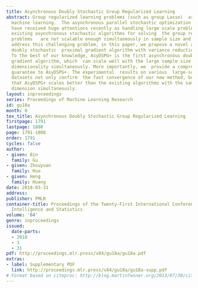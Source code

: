 ```yaml
---
title: Asynchronous Doubly Stochastic Group Regularized Learning
abstract: Group regularized learning problems (such as group Lasso)  are important  in
  machine learning.  The asynchronous parallel stochastic optimization algorithms
  have received huge attentions recently as handling large scale problems. However,
  existing asynchronous stochastic algorithms for solving  the group regularized learning
  problems   are not scalable enough simultaneously in sample size and feature dimensionality.  To
  address this challenging problem, in this paper, we propose a novel asynchronous
  doubly stochastic  proximal gradient algorithm with variance reduction (AsyDSPG+).
  To the best of our knowledge, AsyDSPG+ is the first asynchronous doubly stochastic  proximal
  gradient algorithm, which  can scale well with the large sample size and high feature
  dimensionality simultaneously. More importantly, we  provide a comprehensive convergence
  guarantee to AsyDSPG+. The experimental  results on various  large-scale real-world
  datasets not only confirm  the fast convergence of our new method, but also show
  that AsyDSPG+ scales better than the existing algorithms with the sample size and
  dimension simultaneously.
layout: inproceedings
series: Proceedings of Machine Learning Research
id: gu18a
month: 0
tex_title: Asynchronous Doubly Stochastic Group Regularized Learning
firstpage: 1791
lastpage: 1800
page: 1791-1800
order: 1791
cycles: false
author:
- given: Bin
  family: Gu
- given: Zhouyuan
  family: Huo
- given: Heng
  family: Huang
date: 2018-03-31
address: 
publisher: PMLR
container-title: Proceedings of the Twenty-First International Conference on Artficial
  Intelligence and Statistics
volume: '84'
genre: inproceedings
issued:
  date-parts:
  - 2018
  - 3
  - 31
pdf: http://proceedings.mlr.press/v84/gu18a/gu18a.pdf
extras:
- label: Supplementary PDF
  link: http://proceedings.mlr.press/v84/gu18a/gu18a-supp.pdf
# Format based on citeproc: http://blog.martinfenner.org/2013/07/30/citeproc-yaml-for-bibliographies/
---
```

